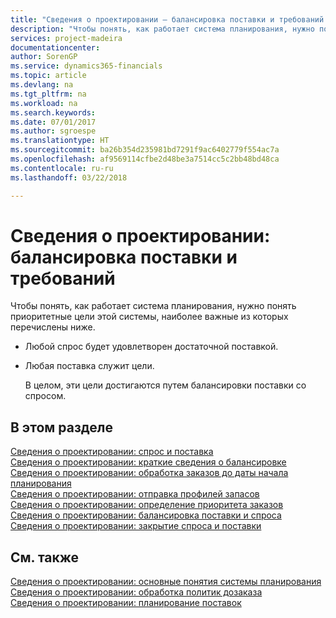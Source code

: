 ```yaml
---
title: "Сведения о проектировании — балансировка поставки и требований | Microsoft Docs"
description: "Чтобы понять, как работает система планирования, нужно понять приоритетные цели этой системы, наиболее важные из которых — гарантировать, что любое требование будет удовлетворено достаточной поставкой, и что любая поставка будет использоваться для той или иной цели."
services: project-madeira
documentationcenter: 
author: SorenGP
ms.service: dynamics365-financials
ms.topic: article
ms.devlang: na
ms.tgt_pltfrm: na
ms.workload: na
ms.search.keywords: 
ms.date: 07/01/2017
ms.author: sgroespe
ms.translationtype: HT
ms.sourcegitcommit: ba26b354d235981bd7291f9ac6402779f554ac7a
ms.openlocfilehash: af9569114cfbe2d48be3a7514cc5c2bb48bd48ca
ms.contentlocale: ru-ru
ms.lasthandoff: 03/22/2018

---
```

# <a name="design-details-balancing-demand-and-supply"></a>Сведения о проектировании: балансировка поставки и требований
Чтобы понять, как работает система планирования, нужно понять приоритетные цели этой системы, наиболее важные из которых перечислены ниже.  

- Любой спрос будет удовлетворен достаточной поставкой.  
- Любая поставка служит цели.  

  В целом, эти цели достигаются путем балансировки поставки со спросом.  

## <a name="in-this-section"></a>В этом разделе  
[Сведения о проектировании: спрос и поставка](design-details-demand-and-supply.md)  
[Сведения о проектировании: краткие сведения о балансировке](design-details-the-concept-of-balancing-in-brief.md)  
[Сведения о проектировании: обработка заказов до даты начала планирования](design-details-dealing-with-orders-before-the-planning-starting-date.md)  
[Сведения о проектировании: отправка профилей запасов](design-details-loading-the-inventory-profiles.md)  
[Сведения о проектировании: определение приоритета заказов](design-details-prioritizing-orders.md)  
[Сведения о проектировании: балансировка поставки и спроса](design-details-balancing-supply-with-demand.md)  
[Сведения о проектировании: закрытие спроса и поставки](design-details-closing-demand-and-supply.md)  

## <a name="see-also"></a>См. также  
 [Сведения о проектировании: основные понятия системы планирования](design-details-central-concepts-of-the-planning-system.md)   
 [Сведения о проектировании: обработка политик дозаказа](design-details-handling-reordering-policies.md)   
 [Сведения о проектировании: планирование поставок](design-details-supply-planning.md)

